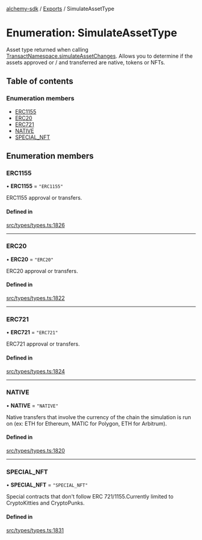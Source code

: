 [alchemy-sdk](../README.md) / [Exports](../modules.md) / SimulateAssetType

# Enumeration: SimulateAssetType

Asset type returned when calling [TransactNamespace.simulateAssetChanges](../classes/TransactNamespace.md#simulateassetchanges).
Allows you to determine if the assets approved or / and transferred are
native, tokens or NFTs.

## Table of contents

### Enumeration members

- [ERC1155](SimulateAssetType.md#erc1155)
- [ERC20](SimulateAssetType.md#erc20)
- [ERC721](SimulateAssetType.md#erc721)
- [NATIVE](SimulateAssetType.md#native)
- [SPECIAL\_NFT](SimulateAssetType.md#special_nft)

## Enumeration members

### ERC1155

• **ERC1155** = `"ERC1155"`

ERC1155 approval or transfers.

#### Defined in

[src/types/types.ts:1826](https://github.com/alchemyplatform/alchemy-sdk-js/blob/7bf2430/src/types/types.ts#L1826)

___

### ERC20

• **ERC20** = `"ERC20"`

ERC20 approval or transfers.

#### Defined in

[src/types/types.ts:1822](https://github.com/alchemyplatform/alchemy-sdk-js/blob/7bf2430/src/types/types.ts#L1822)

___

### ERC721

• **ERC721** = `"ERC721"`

ERC721 approval or transfers.

#### Defined in

[src/types/types.ts:1824](https://github.com/alchemyplatform/alchemy-sdk-js/blob/7bf2430/src/types/types.ts#L1824)

___

### NATIVE

• **NATIVE** = `"NATIVE"`

Native transfers that involve the currency of the chain the simulation is
run on (ex: ETH for Ethereum, MATIC for Polygon, ETH for Arbitrum).

#### Defined in

[src/types/types.ts:1820](https://github.com/alchemyplatform/alchemy-sdk-js/blob/7bf2430/src/types/types.ts#L1820)

___

### SPECIAL\_NFT

• **SPECIAL\_NFT** = `"SPECIAL_NFT"`

Special contracts that don't follow ERC 721/1155.Currently limited to
CryptoKitties and CryptoPunks.

#### Defined in

[src/types/types.ts:1831](https://github.com/alchemyplatform/alchemy-sdk-js/blob/7bf2430/src/types/types.ts#L1831)
